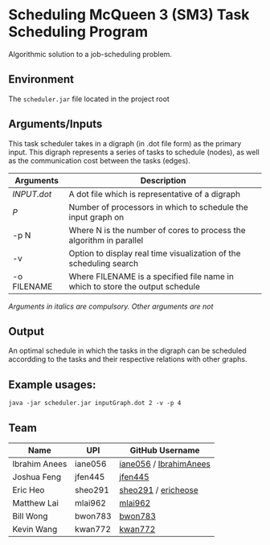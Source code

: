 # Scheduling McQueen 3 (SM3) Task Scheduling Program

Algorithmic solution to a job-scheduling problem.

## Environment

The `scheduler.jar` file located in the project root

## Arguments/Inputs

This task scheduler takes in a digraph (in .dot file form) as the primary input. This digraph represents a series of tasks to schedule (nodes), as well as the communication cost between the tasks (edges).

| Arguments   | Description                                                                   |
| ----------- | ----------------------------------------------------------------------------- |
| _INPUT.dot_ | A dot file which is representative of a digraph                               |
| _P_         | Number of processors in which to schedule the input graph on                  |
| -p N        | Where N is the number of cores to process the algorithm in parallel           |
| -v          | Option to display real time visualization of the scheduling search            |
| -o FILENAME | Where FILENAME is a specified file name in which to store the output schedule |

_Arguments in italics are compulsory. Other arguments are not_

## Output

An optimal schedule in which the tasks in the digraph can be scheduled accordding to the tasks and their respective relations with other graphs.

## Example usages:

`java -jar scheduler.jar inputGraph.dot 2 -v -p 4`

## Team

| Name          | UPI     | GitHub Username                                                                         |
| ------------- | ------- | --------------------------------------------------------------------------------------- |
| Ibrahim Anees | iane056 | [iane056](https://github.com/iane056) / [IbrahimAnees](https://github.com/IbrahimAnees) |
| Joshua Feng   | jfen445 | [jfen445](https://github.com/jfen445)                                                   |
| Eric Heo      | sheo291 | [sheo291](https://github.com/sheo291) / [ericheose](https://github.com/ericheose)       |
| Matthew Lai   | mlai962 | [mlai962](https://github.com/mlai962)                                                   |
| Bill Wong     | bwon783 | [bwon783](https://github.com/bwon783)                                                   |
| Kevin Wang    | kwan772 | [kwan772](https://github.com/kwan772)                                                   |
